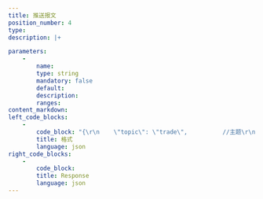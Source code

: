 ```yaml
---
title: 推送报⽂
position_number: 4
type:
description: |+

parameters:
    -
        name:
        type: string
        mandatory: false
        default:
        description:
        ranges:
content_markdown:
left_code_blocks:
    -
        code_block: "{\r\n    \"topic\": \"trade\",          //主题\r\n    \"event\": \"trade@btc_usdt\", //事件\r\n    \"data\": { }                //数据\r\n}"
        title: 格式
        language: json
right_code_blocks:
    -
        code_block:
        title: Response
        language: json
---
```

